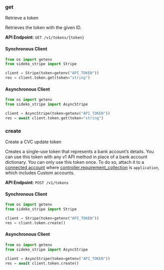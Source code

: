 
### get <a name="get"></a>
Retrieve a token

<p>Retrieves the token with the given ID.</p>

**API Endpoint**: `GET /v1/tokens/{token}`

#### Synchronous Client

```python
from os import getenv
from sideko_stripe import Stripe

client = Stripe(token=getenv("API_TOKEN"))
res = client.token.get(token="string")
```

#### Asynchronous Client

```python
from os import getenv
from sideko_stripe import AsyncStripe

client = AsyncStripe(token=getenv("API_TOKEN"))
res = await client.token.get(token="string")
```

### create <a name="create"></a>
Create a CVC update token

<p>Creates a single-use token that represents a bank account’s details.
You can use this token with any v1 API method in place of a bank account dictionary. You can only use this token once. To do so, attach it to a <a href="#accounts">connected account</a> where <a href="/api/accounts/object#account_object-controller-requirement_collection">controller.requirement_collection</a> is <code>application</code>, which includes Custom accounts.</p>

**API Endpoint**: `POST /v1/tokens`

#### Synchronous Client

```python
from os import getenv
from sideko_stripe import Stripe

client = Stripe(token=getenv("API_TOKEN"))
res = client.token.create()
```

#### Asynchronous Client

```python
from os import getenv
from sideko_stripe import AsyncStripe

client = AsyncStripe(token=getenv("API_TOKEN"))
res = await client.token.create()
```
